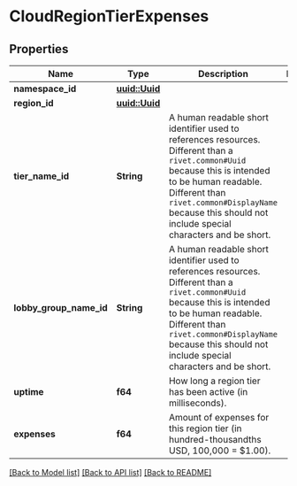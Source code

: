 # CloudRegionTierExpenses

## Properties

Name | Type | Description | Notes
------------ | ------------- | ------------- | -------------
**namespace_id** | [**uuid::Uuid**](uuid::Uuid.md) |  | 
**region_id** | [**uuid::Uuid**](uuid::Uuid.md) |  | 
**tier_name_id** | **String** | A human readable short identifier used to references resources. Different than a `rivet.common#Uuid` because this is intended to be human readable. Different than `rivet.common#DisplayName` because this should not include special characters and be short. | 
**lobby_group_name_id** | **String** | A human readable short identifier used to references resources. Different than a `rivet.common#Uuid` because this is intended to be human readable. Different than `rivet.common#DisplayName` because this should not include special characters and be short. | 
**uptime** | **f64** | How long a region tier has been active (in milliseconds). | 
**expenses** | **f64** | Amount of expenses for this region tier (in hundred-thousandths USD, 100,000 = $1.00). | 

[[Back to Model list]](../README.md#documentation-for-models) [[Back to API list]](../README.md#documentation-for-api-endpoints) [[Back to README]](../README.md)


